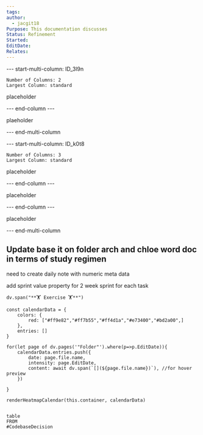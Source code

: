 ```yaml
---
tags: 
author:
  - jacgit18
Purpose: This documentation discusses
Status: Refinement
Started: 
EditDate: 
Relates:
---
```


--- start-multi-column: ID_3l9n
```column-settings
Number of Columns: 2
Largest Column: standard
```

placeholder

--- end-column ---


plaeholder

--- end-multi-column

--- start-multi-column: ID_k0t8
```column-settings
Number of Columns: 3
Largest Column: standard
```


placeholder 

--- end-column ---



placeholder


--- end-column ---

placeholder




--- end-multi-column

## Update base it on folder arch and chloe word doc in terms of study regimen 

need to create daily note with numeric meta data 

add sprint value property for 2 week sprint for each task


```dataviewjs
dv.span("**🏋️ Exercise 🏋️**")

const calendarData = {
    colors: {
        red: ["#ff9e82","#ff7b55","#ff4d1a","#e73400","#bd2a00",]
    },
    entries: []
}

for(let page of dv.pages('"Folder"').where(p=>p.EditDate)){
    calendarData.entries.push({
        date: page.file.name,
        intensity: page.EditDate,
        content: await dv.span(`[](${page.file.name})`), //for hover preview
    })
       
}

renderHeatmapCalendar(this.container, calendarData)
```


```dataview

table 
FROM
#CodebaseDecision 

```




